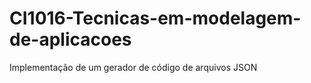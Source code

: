 # CI1016-Tecnicas-em-modelagem-de-aplicacoes
Implementação de um gerador de código de arquivos JSON
